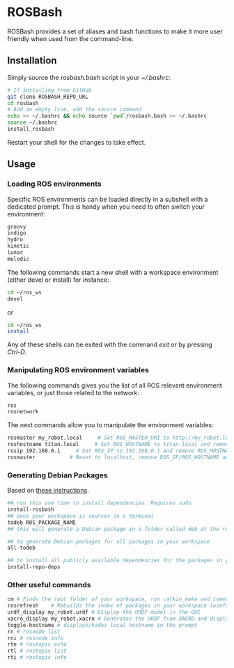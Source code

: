 ROSBash
===================
ROSBash provides a set of aliases and bash functions to make it more user friendly when used from the command-line.

## Installation

Simply source the *rosbash.bash* script in your *~/.bashrc*:

```bash
# If installing from GitHub
git clone ROSBASH_REPO_URL
cd rosbash
# Add an empty line, add the source command
echo >> ~/.bashrc && echo source `pwd`/rosbash.bash >> ~/.bashrc
source ~/.bashrc
install_rosbash
```

Restart your shell for the changes to take effect.

## Usage
### Loading ROS environments
Specific ROS environments can be loaded directly in a subshell with a dedicated prompt. This is handy when you need to often switch your environment:

```bash
groovy
indigo
hydro
kinetic
lunar
melodic
```

The following commands start a new shell with a workspace environment (either devel or install) for instance:

```bash
cd ~/ros_ws
devel
```

or

```bash
cd ~/ros_ws
install
```

Any of these shells can be exited with the command *exit* or by pressing *Ctrl-D*.

### Manipulating ROS environment variables
The following commands gives you the list of all ROS relevant environment variables, or just those related to the network:

```bash
ros
rosnetwork
```
The next commands allow you to manipulate the environment variables:

```bash
rosmaster my_robot.local     # Set ROS_MASTER_URI to http://my_robot.local:11311
roshostname titan.local     # Set ROS_HOSTNAME to titan.local and remove ROS_IP
rosip 192.168.0.1     # Set ROS_IP to 192.168.0.1 and remove ROS_HOSTNAME
rosmaster           # Reset to localhost, remove ROS_IP/ROS_HOSTNAME and ROS_MASTER to http://localhost:11311
```

### Generating Debian Packages
Based on [these instructions](https://gist.github.com/awesomebytes/196eab972a94dd8fcdd69adfe3bd1152).
```bash
## run this one time to install dependencies. Requires sudo
install-rosbash
## once your workspace is sources in a terminal
todeb ROS_PACKAGE_NAME
## this will generate a Debian package in a folder called deb at the root of your workspace.

## to generate Debian packages for all packages in your workspace
all-todeb

## to install all publicly available dependencies for the packages in your workspace
install-repo-deps
```

### Other useful commands

```bash
cm # Finds the root folder of your workspace, run catkin_make and comes back to current folder
rosrefresh    # Rebuilds the index of packages in your workspace (useful if your packages are not seen)
urdf_display my_robot.urdf # Display the URDF model in the GUI
xacro_display my_robot.xacro # Generates the URDF from XACRO and display it in GUI
toggle-hostname # displays/hides local hostname in the prompt 
rn # rosnode list
rni # rosnode info
rte # rostopic echo
rtl # rostopic list
rti # rostopic info
```
